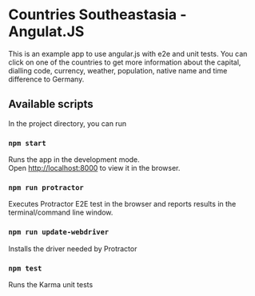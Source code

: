 # Countries Southeastasia - Angulat.JS

This is an example app to use angular.js with e2e and unit tests.
You can click on one of the countries to get more information about the capital, dialling code, currency, weather, population, native name and time difference to Germany.

## Available scripts

In the project directory, you can run

### `npm start`

Runs the app in the development mode.<br>
Open [http://localhost:8000](http://localhost:8000) to view it in the browser.

### `npm run protractor`

Executes Protractor E2E test in the browser and reports results in the terminal/command line window. 

### `npm run update-webdriver`

Installs the driver needed by Protractor

### `npm test`

Runs the Karma unit tests
